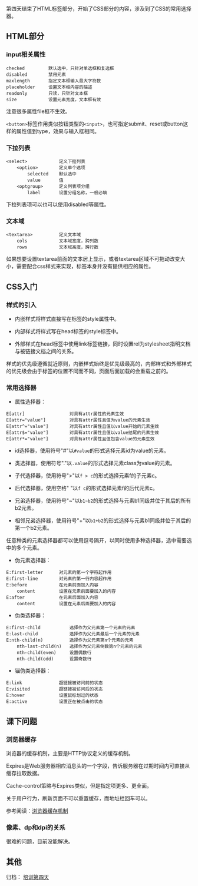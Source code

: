 
第四天结束了HTML标签部分，开始了CSS部分的内容，涉及到了CSS的常用选择器。

## HTML部分

### input相关属性

```
checked         默认选中，只针对单选框和复选框
disabled        禁用元素
maxlength       指定文本框输入最大字符数
placeholder     设置文本框内容的描述
readonly        只读，只针对文本框
size            设置元素宽度，文本框有效
```

注意很多属性file框不生效。

`<button>`标签作用类似按钮类型的`<input>`，也可指定submit、reset或button这样的属性值到type，效果与输入框相同。

### 下拉列表

```
<select>            定义下拉列表
    <option>        定义单个选项
        selected    默认选中
        value       值
    <optgroup>      定义列表项分组
        label       设置分组名称，一般必填
```

下拉列表项可以也可以使用disabled等属性。

### 文本域

```
<textarea>          定义文本域
    cols            文本域宽度，跨列数
    rows            文本域高度，跨行数
```

如果想要设置textarea前面的文本居上显示，或者textarea区域不可拖动改变大小，需要配合css样式来实现，标签本身并没有提供相应的属性。

## CSS入门

### 样式的引入

- 内嵌样式将样式直接写在标签的style属性中。

- 内部样式将样式写在head标签的style标签中。

- 外部样式在head标签中使用link标签链接，同时设置rel为stylesheet指明文档与被链接文档之间的关系。

样式的优先级遵循就近原则，内嵌样式始终是优先级最高的，内部样式和外部样式的优先级会由于标签的位置不同而不同，页面后面加载的会重载之前的。

### 常用选择器

- 属性选择器：

```
E[attr]                 对具有attr属性的元素生效
E[attr="value"]         对具有attr属性且值为value的元素生效
E[attr^="value"]        对具有attr属性且值以value开始的元素生效
E[attr$="value"]        对具有attr属性且值以value结尾的元素生效
E[attr*="value"]        对具有attr属性且值包含value的元素生效
```

- id选择器，使用符号"#"以`#value`的形式选择元素id为value的元素。

- 类选择器，使用符号"."以`.value`的形式选择元素class为value的元素。

- 子代选择器，使用符号">"以`f > c`的形式选择元素f的子元素c。

- 后代选择器，使用空格" "以`f c`的形式选择元素f的后代元素c。

- 兄弟选择器，使用符号"~"以`b1~b2`的形式选择与元素b1同级并位于其后的所有b2元素。

- 相邻兄弟选择器，使用符号"+"以`b1+b2`的形式选择与元素b1同级并位于其后的第一个b2元素。

任意种类的元素选择器都可以使用逗号隔开，以同时使用多种选择器，选中需要选中的多个元素。

- 伪元素选择器：

```
E:first-letter      对元素的第一个字符起作用
E:first-line        对元素的第一行内容起作用
E:before            在元素前面加入内容
    content         设置在元素前面要加入的内容
E:after             在元素后面加入内容
    content         设置在元素后面要加入的内容
```

- 伪类选择器：

```
E:first-child           选择作为父元素第一个元素的元素
E:last-child            选择作为父元素最后一个元素的元素
E:nth-child(n)          选择作为父元素第n个元素的元素
    nth-last-child(n)   选择作为父元素倒数第n个元素的元素
    nth-child(even)     设置偶数行
    nth-child(odd)      设置奇数行
```

- 锚伪类选择器：

```
E:link              超链接被访问前的状态
E:visited           超链接被访问后的状态
E:hover             设置鼠标划过的状态
E:active            设置正在被点击的状态
```

## 课下问题

### 浏览器缓存

浏览器的缓存机制，主要是HTTP协议定义的缓存机制。

Expires是Web服务器相应消息头的一个字段，告诉服务器在过期时间内可直接从缓存拉取数据。

Cache-control策略与Expires类似，但是指定项更多、更全面。

关于用户行为，刷新页面不可以重置缓存，而地址栏回车可以。

参考阅读：[浏览器缓存机制](https://www.cnblogs.com/skynet/archive/2012/11/28/2792503.html)

### 像素、dp和dpi的关系

很难的问题，目前没能解决。

## 其他

归档： [培训第四天](http://blog.smallyu.net/2017/12/24/培训第四天/)
